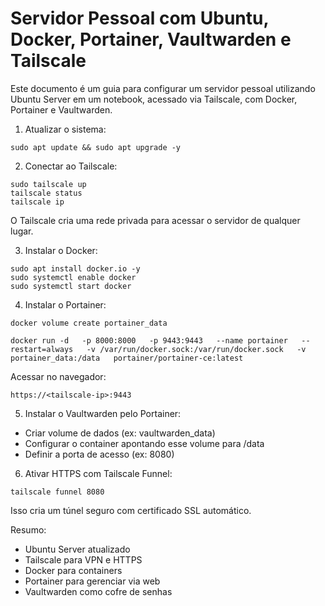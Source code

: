 # Servidor Pessoal com Ubuntu, Docker, Portainer, Vaultwarden e Tailscale

Este documento é um guia para configurar um servidor pessoal utilizando Ubuntu Server em um notebook, acessado via Tailscale, com Docker, Portainer e Vaultwarden.

1. Atualizar o sistema:
```
sudo apt update && sudo apt upgrade -y
```

2. Conectar ao Tailscale:
```
sudo tailscale up
tailscale status
tailscale ip
```
O Tailscale cria uma rede privada para acessar o servidor de qualquer lugar.

3. Instalar o Docker:
```
sudo apt install docker.io -y
sudo systemctl enable docker
sudo systemctl start docker
```

4. Instalar o Portainer:
```
docker volume create portainer_data

docker run -d   -p 8000:8000   -p 9443:9443   --name portainer   --restart=always   -v /var/run/docker.sock:/var/run/docker.sock   -v portainer_data:/data   portainer/portainer-ce:latest
```
Acessar no navegador:
```
https://<tailscale-ip>:9443
```

5. Instalar o Vaultwarden pelo Portainer:
- Criar volume de dados (ex: vaultwarden_data)
- Configurar o container apontando esse volume para /data
- Definir a porta de acesso (ex: 8080)

6. Ativar HTTPS com Tailscale Funnel:
```
tailscale funnel 8080
```
Isso cria um túnel seguro com certificado SSL automático.

Resumo:
- Ubuntu Server atualizado
- Tailscale para VPN e HTTPS
- Docker para containers
- Portainer para gerenciar via web
- Vaultwarden como cofre de senhas
